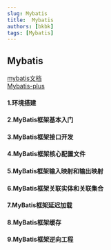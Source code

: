 ```yaml
---
slug: Mybatis
title:  Mybatis 
authors: [bkbk]
tags: [Mybatis]
---
```

 

##  Mybatis
[mybatis文档](https://mybatis.net.cn/index.html)  
[Mybatis-plus](https://www.baomidou.com/) 
#### 1.环境搭建    
#### 2.MyBatis框架基本入门    
#### 3.MyBatis框架接口开发    
#### 4.MyBatis框架核心配置文件    
#### 5.MyBatis框架输入映射和输出映射     
#### 6.MyBatis框架关联实体和关联集合    
#### 7.MyBatis框架延迟加载    
#### 8.MyBatis框架缓存    
#### 9.MyBatis框架逆向工程  
 
 